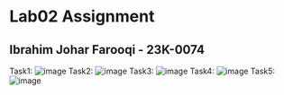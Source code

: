 # Lab02 Assignment 
## Ibrahim Johar Farooqi - 23K-0074

Task1: ![image](https://github.com/ibrahimjohar/PfFall23/assets/34939623/55988bea-3773-4429-8061-3244df3334eb)
Task2: ![image](https://github.com/ibrahimjohar/PfFall23/assets/34939623/9d174ee7-3adf-4b42-97cb-423e5d32998f)
Task3: ![image](https://github.com/ibrahimjohar/PfFall23/assets/34939623/8eccd103-592a-4d26-8e4f-e7ca9506861d)
Task4: ![image](https://github.com/ibrahimjohar/PfFall23/assets/34939623/44e580e4-0558-41e1-abf4-12a53a2b85a5)
Task5: ![image](https://github.com/ibrahimjohar/PfFall23/assets/34939623/1db4bf6e-ac19-4aae-b60f-310ae4ebbe66)


